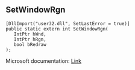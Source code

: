 ## SetWindowRgn

```
[DllImport("user32.dll", SetLastError = true)]
public static extern int SetWindowRgn(
   IntPtr hWnd,
   IntPtr hRgn,
   bool bRedraw
);
```

Microsoft documentation: [Link](https://docs.microsoft.com/en-us/windows/win32/api/winuser/nf-winuser-setwindowrgn)
